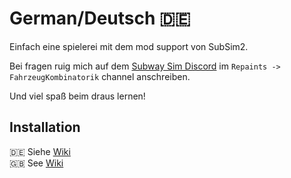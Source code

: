 # German/Deutsch :de:
Einfach eine spielerei mit dem mod support von SubSim2.

Bei fragen ruig mich auf dem [Subway Sim Discord](https://discord.gg/pq5Nj4EWjN) im `Repaints -> FahrzeugKombinatorik` channel anschreiben.

Und viel spaß beim draus lernen!

## Installation
:de: Siehe [Wiki](https://github.com/TwistedGate/SWS2-FahrzeugKombinatorik/wiki/Installation-(Deutsch))  
:gb: See [Wiki](https://github.com/TwistedGate/SWS2-FahrzeugKombinatorik/wiki/Installation-(English))
